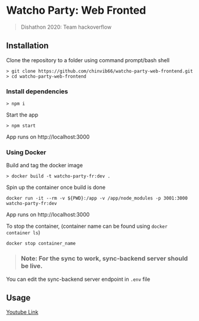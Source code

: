 # Watcho Party: Web Fronted

> Dishathon 2020: Team hackoverflow

## Installation

Clone the repository to a folder using command prompt/bash shell

```
> git clone https://github.com/chinvib66/watcho-party-web-frontend.git
> cd watcho-party-web-frontend
```

### Install dependencies

```
> npm i
```

Start the app

```
> npm start
```

App runs on http://localhost:3000

### Using Docker

Build and tag the docker image

```
> docker build -t watcho-party-fr:dev .
```

Spin up the container once build is done

```
docker run -it --rm -v ${PWD}:/app -v /app/node_modules -p 3001:3000  watcho-party-fr:dev
```

App runs on http://localhost:3000

To stop the container, (container name can be found using `docker container ls`)

```
docker stop container_name
```

> ### Note: For the sync to work, sync-backend server should be live.

You can edit the sync-backend server endpoint in `.env` file

## Usage

[Youtube Link]()
